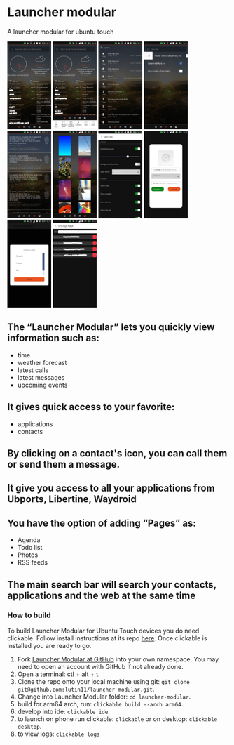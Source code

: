 # Launcher modular

A launcher modular for ubuntu touch

<p float="left">
  <img src="/assets/samples/Home_Page.png" width="100" alt="Main page"/>
  <img src="/assets/samples/Home_Page_Toolbar.png" width="100" alt="Main page toolbar"/> 
  <img src="/assets/samples/Calendar_Page.png" width="100" alt="Calendar page"/>
  <img src="assets/samples/TODO_Page.png" width="100" alt="Page note"/>
  <img src="assets/samples/RSS_Page.png" width="100" alt="RSS note"/>
  <img src="assets/samples/Picture_Page.png" width="100" alt="Picture page"/>
  <img src="assets/samples/Global_Settings.png" width="100" alt="Global settings"/>
  <img src="assets/samples/Add_Icon.png" width="100" alt="Add icon"/>
  <img src="assets/samples/Add_Page.png" width="100" alt="Add page"/>
  <img src="assets/samples/RSS_Setings.png" width="100" alt="RSS setings"/>
</p>

## The “Launcher Modular” lets you quickly view information such as:
- time
- weather forecast
- latest calls
- latest messages
- upcoming events

## It gives quick access to your favorite:
- applications
- contacts

## By clicking on a contact's icon, you can call them or send them a message.

## It give you access to all your applications from Ubports, Libertine, Waydroid

## You have the option of adding “Pages” as:
- Agenda
- Todo list
- Photos
- RSS feeds

## The main search bar will search your contacts, applications and the web at the same time

### How to build

To build Launcher Modular for Ubuntu Touch devices you do need clickable. Follow install instructions at its repo [here](https://gitlab.com/clickable/clickable).
Once clickable is installed you are ready to go.

1. Fork [Launcher Modular at GitHub](https://github.com/lutin11/launcher-modular) into your own namespace. You may need to open an account with GitHub if not already done.
2. Open a terminal: ctl + alt + t.
3. Clone the repo onto your local machine using git: `git clone git@github.com:lutin11/launcher-modular.git`.
4. Change into Launcher Modular folder: `cd launcher-modular`.
5. build for arm64 arch, run: `clickable build --arch arm64`.
6. develop into ide: `clickable ide`.
7. to launch on phone run clickable: `clickable` or on desktop: `clickable desktop`.
8. to view logs: `clickable logs`

